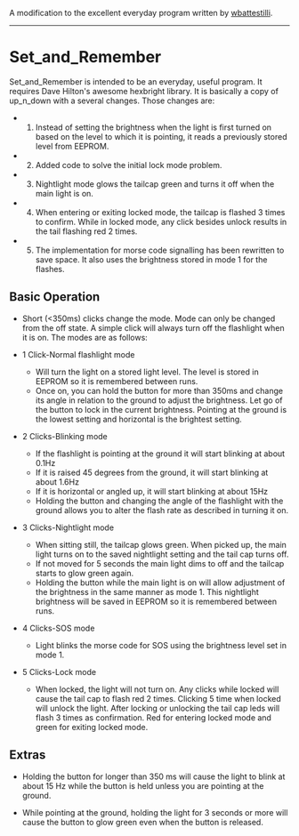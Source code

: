 
A modification to the excellent everyday program written by [wbattestilli](https://github.com/wbattestilli/hexbright).

------------------------------------------------

Set_and_Remember
================

Set_and_Remember is intended to be an everyday, useful program.  It requires Dave Hilton's awesome hexbright library. It is basically a copy of up_n_down with a several changes. Those changes are:

*   1. Instead of setting the brightness when the light is first turned on based on the level to which it is pointing, it reads a previously stored level from EEPROM. 
*   2. Added code to solve the initial lock mode problem. 
*   3. Nightlight mode glows the tailcap green and turns it off when the main light is on.
*   4. When entering or exiting locked mode, the tailcap is flashed 3 times to confirm. While in locked mode, any click besides unlock results in the tail flashing red 2 times.
*   5. The implementation for morse code signalling has been rewritten to save space. It also uses the brightness stored in mode 1 for the flashes.

Basic Operation
----------------
* Short (<350ms) clicks change the mode.  Mode can only be changed from the off state. A simple click will always turn off the flashlight when it is on. The modes are as follows:

*   1 Click-Normal flashlight mode
    *   Will turn the light on a stored light level. The level is stored in EEPROM so it is remembered between runs.
    *   Once on, you can hold the button for more than 350ms and change its angle in relation to the ground to adjust the brightness.  Let go of the button to lock in the current brightness. Pointing at the ground is the lowest setting and horizontal is the brightest setting.

*   2 Clicks-Blinking mode
    *   If the flashlight is pointing at the ground it will start blinking at about 0.1Hz
    *   If it is raised 45 degrees from the ground, it will start blinking at about 1.6Hz
    *   If it is horizontal or angled up, it will start blinking at about 15Hz
    *   Holding the button and changing the angle of the flashlight with the ground allows you to alter the flash rate as described in turning it on.

*   3 Clicks-Nightlight mode
    *   When sitting still, the tailcap glows green.  When picked up, the main light turns on to the saved nightlight setting and the tail cap turns off.  
    *   If not moved for 5 seconds the main light dims to off and the tailcap starts to glow green again.
    *   Holding the button while the main light is on will allow adjustment of the brightness in the same manner as mode 1. This nightlight brightness will be saved in EEPROM so it is remembered between runs.

*   4 Clicks-SOS mode
    *   Light blinks the morse code for SOS using the brightness level set in mode 1.

*   5 Clicks-Lock mode
    *   When locked, the light will not turn on.  Any clicks while locked will cause the tail cap to flash red 2 times. Clicking 5 time when locked will unlock the light. After locking or unlocking the tail cap leds will flash 3 times as confirmation. Red for entering locked mode and green for exiting locked mode.

Extras
----------------
*   Holding the button for longer than 350 ms will cause the light to blink at about 15 Hz while the button is held unless you are pointing at the ground.

*   While pointing at the ground, holding the light for 3 seconds or more will cause the button to glow green even when the button is released. 
